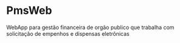 # PmsWeb
WebApp para gestão financeira de orgão publico que trabalha com solicitação de empenhos e dispensas eletrônicas
